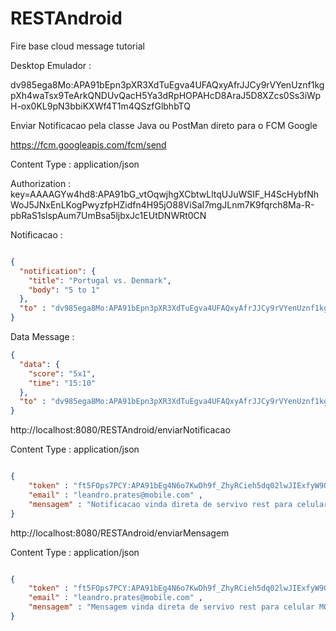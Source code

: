 # RESTAndroid



Fire base cloud message tutorial

Desktop Emulador : 

dv985ega8Mo:APA91bEpn3pXR3XdTuEgva4UFAQxyAfrJJCy9rVYenUznf1kgpXh4waTsx9TeArkQNDUvQacH5Ya3dRpHOPAHcD8AraJ5D8XZcs0Ss3iWpH-ox0KL9pN3bbiKXWf4T1m4QSzfGlbhbTQ


Enviar Notificacao pela classe Java ou PostMan direto para o FCM Google 


https://fcm.googleapis.com/fcm/send

Content Type : application/json

Authorization : key=AAAAGYw4hd8:APA91bG_vtOqwjhgXCbtwLltqUJuWSIF_H4ScHybfNhWoJ5JNxEnLKogPwyzfpHZidfn4H95jO88ViSaI7mgJLnm7K9fqrch8Ma-R-pbRaS1slspAum7UmBsa5ljbxJc1EUtDNWRt0CN

Notificacao : 

```json

{ 
  "notification": {
    "title": "Portugal vs. Denmark",
    "body": "5 to 1"
  },
  "to" : "dv985ega8Mo:APA91bEpn3pXR3XdTuEgva4UFAQxyAfrJJCy9rVYenUznf1kgpXh4waTsx9TeArkQNDUvQacH5Ya3dRpHOPAHcD8AraJ5D8XZcs0Ss3iWpH-ox0KL9pN3bbiKXWf4T1m4QSzfGlbhbTQ"
}
```

Data Message : 

```json
{ 
  "data": {
    "score": "5x1",
    "time": "15:10"
  },
  "to" : "dv985ega8Mo:APA91bEpn3pXR3XdTuEgva4UFAQxyAfrJJCy9rVYenUznf1kgpXh4waTsx9TeArkQNDUvQacH5Ya3dRpHOPAHcD8AraJ5D8XZcs0Ss3iWpH-ox0KL9pN3bbiKXWf4T1m4QSzfGlbhbTQ"
}

```



http://localhost:8080/RESTAndroid/enviarNotificacao


Content Type : application/json

```json

{ 
    "token" : "ft5FOps7PCY:APA91bEg4N6o7KwDh9f_ZhyRCieh5dq02lwJIExfyW9QzPXcX1M7irhXkpk8R6HaDFxtpGNOfhNTFuMbHKiR38KT9FjPIt403Uhn3uFEqg1KY7FwnBVWQCk6JF2rUahAjtCGp-oLo_m5" , 
    "email" : "leandro.prates@mobile.com" , 
    "mensagem" : "Notificacao vinda direta de servivo rest para celular MOTO G3 "
} 

```


http://localhost:8080/RESTAndroid/enviarMensagem


Content Type : application/json

```json

{ 
    "token" : "ft5FOps7PCY:APA91bEg4N6o7KwDh9f_ZhyRCieh5dq02lwJIExfyW9QzPXcX1M7irhXkpk8R6HaDFxtpGNOfhNTFuMbHKiR38KT9FjPIt403Uhn3uFEqg1KY7FwnBVWQCk6JF2rUahAjtCGp-oLo_m5" , 
    "email" : "leandro.prates@mobile.com" , 
    "mensagem" : "Mensagem vinda direta de servivo rest para celular MOTO G3 "
} 

```









